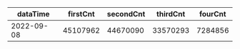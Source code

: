 |dataTime|firstCnt|secondCnt|thirdCnt|fourCnt|
|-|-|-|-|-|
|2022-09-08|45107962|44670090|33570293|7284856|